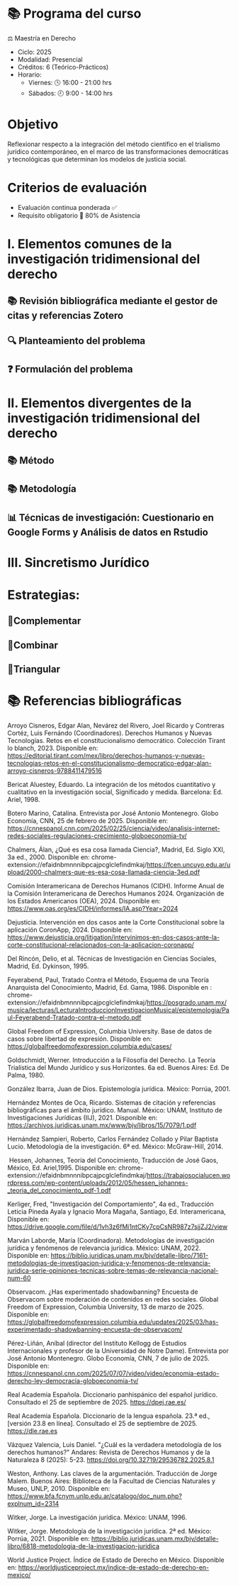 # 📚 Programa del curso

⚖️ Maestría en Derecho

- Ciclo: 2025
- Modalidad: Presencial
- Créditos: 6 (Teórico-Prácticos)
- Horario:
  - Viernes: 🕓 16:00 - 21:00 hrs
  - Sábados: 🕗 9:00 - 14:00 hrs

# Objetivo
Reflexionar respecto a la integración del método científico en el trialismo jurídico contemporáneo, en el marco de las transformaciones democráticas y tecnológicas que determinan los modelos de justicia social.

# Criterios de evaluación 

- Evaluación continua ponderada ✅
- Requisito obligatorio 📅 80% de Asistencia

# I. Elementos comunes de la investigación tridimensional del derecho

## 📚 Revisión bibliográfica mediante el gestor de citas y referencias Zotero

## 🔍 Planteamiento del problema

## ❓ Formulación del problema

# II. Elementos divergentes de la investigación tridimensional del derecho

## 📚 Método 
 
## 📚 Metodología
 
## 📊 Técnicas de investigación: Cuestionario en Google Forms y Análisis de datos en Rstudio 


# III. Sincretismo Jurídico

# Estrategias:

## 🧩Complementar

## 🔀Combinar

## 🔄Triangular


# 📚 Referencias bibliográficas

Arroyo Cisneros, Edgar Alan, Nevárez del Rivero, Joel Ricardo y Contreras Cortéz, Luis Fernándo (Coordinadores). Derechos Humanos y Nuevas Tecnologías. Retos en el constitucionalismo democrático. Colección Tirant lo blanch, 2023. Disponible en: https://editorial.tirant.com/mex/libro/derechos-humanos-y-nuevas-tecnologias-retos-en-el-constitucionalismo-democratico-edgar-alan-arroyo-cisneros-9788411479516

Bericat Aluestey, Eduardo. La integración de los métodos cuantitativo y cualitativo en la investigación social, Significado y medida. Barcelona: Ed. Ariel, 1998.

Botero Marino, Catalina. Entrevista por José Antonio Montenegro. Globo Economía, CNN, 25 de febrero de 2025. Disponible en: https://cnnespanol.cnn.com/2025/02/25/ciencia/video/analisis-internet-redes-sociales-regulaciones-crecimiento-globoeconomia-tv/

Chalmers, Álan, ¿Qué es esa cosa llamada Ciencia?, Madrid, Ed. Siglo XXI, 3a ed., 2000. Disponible en: chrome-extension://efaidnbmnnnibpcajpcglclefindmkaj/https://fcen.uncuyo.edu.ar/upload/2000-chalmers-que-es-esa-cosa-llamada-ciencia-3ed.pdf

Comisión Interamericana de Derechos Humanos (CIDH). Informe Anual de la Comisión Interamericana de Derechos Humanos 2024. Organización de los Estados Americanos (OEA), 2024. Disponible en: https://www.oas.org/es/CIDH/informes/IA.asp?Year=2024

Dejusticia. Intervención en dos casos ante la Corte Constitucional sobre la aplicación CoronApp, 2024. Disponible en: https://www.dejusticia.org/litigation/intervinimos-en-dos-casos-ante-la-corte-constitucional-relacionados-con-la-aplicacion-coronapp/

Del Rincón, Delio, et al. Técnicas de Investigación en Ciencias Sociales, Madrid, Ed. Dykinson, 1995.

Feyerabend, Paul, Tratado Contra el Método, Esquema de una Teoría Anarquista del Conocimiento, Madrid, Ed. Gama, 1986.  Disponible en : chrome-extension://efaidnbmnnnibpcajpcglclefindmkaj/https://posgrado.unam.mx/musica/lecturas/LecturaIntroduccionInvestigacionMusical/epistemologia/Paul-Feyerabend-Tratado-contra-el-metodo.pdf

Global Freedom of Expression, Columbia University. Base de datos de casos sobre libertad de expresión. Disponible en: https://globalfreedomofexpression.columbia.edu/cases/

Goldschmidt, Werner. Introducción a la Filosofía del Derecho. La Teoría Trialística del Mundo Jurídico y sus Horizontes. 6a ed. Buenos Aires: Ed. De Palma, 1980.

González Ibarra, Juan de Dios. Epistemología jurídica. México: Porrúa, 2001.

Hernández Montes de Oca, Ricardo. Sistemas de citación y referencias bibliográficas para el ámbito jurídico. Manual. México: UNAM, Instituto de Investigaciones Jurídicas (IIJ), 2021. Disponible en: https://archivos.juridicas.unam.mx/www/bjv/libros/15/7079/1.pdf

Hernández Sampieri, Roberto, Carlos Fernández Collado y Pilar Baptista Lucio. Metodología de la investigación. 6ª ed. México: McGraw-Hill, 2014.

 Hessen, Johannes, Teoría del Conocimiento, Traducción de José Gaos, México, Ed. Ariel,1995. Disponible en:  chrome-extension://efaidnbmnnnibpcajpcglclefindmkaj/https://trabajosocialucen.wordpress.com/wp-content/uploads/2012/05/hessen_johannes-_teoria_del_conocimiento_pdf-1.pdf

Kerliger, Fred, "Investigación del Comportamiento", 4a ed., Traducción Leticia Pineda Ayala y Ignacio Mora Magaña, Santiago, Ed. Interamericana, Disponible en: https://drive.google.com/file/d/1vh3z6fMi1ntCKy7cpCsNR987z7sjjZJ2/view

Marván Laborde, María (Coordinadora). Metodologías de investigación jurídica y fenómenos de relevancia jurídica. México: UNAM, 2022. Disponible en: https://biblio.juridicas.unam.mx/bjv/detalle-libro/7161-metodologias-de-investigacion-juridica-y-fenomenos-de-relevancia-juridica-serie-opiniones-tecnicas-sobre-temas-de-relevancia-nacional-num-60

Observacom. ¿Has experimentado shadowbanning? Encuesta de Observacom sobre moderación de contenidos en redes sociales. Global Freedom of Expression, Columbia University, 13 de marzo de 2025. Disponible en: https://globalfreedomofexpression.columbia.edu/updates/2025/03/has-experimentado-shadowbanning-encuesta-de-observacom/

Pérez-Liñán, Aníbal (director del Instituto Kellogg de Estudios Internacionales y profesor de la Universidad de Notre Dame). Entrevista por José Antonio Montenegro. Globo Economía, CNN, 7 de julio de 2025. Disponible en: https://cnnespanol.cnn.com/2025/07/07/video/video/economia-estado-derecho-ley-democracia-globoeconomia-tv/

Real Academia Española. Diccionario panhispánico del español jurídico. Consultado el 25 de septiembre de 2025. https://dpej.rae.es/

Real Academia Española. Diccionario de la lengua española. 23.ª ed., [versión 23.8 en línea]. Consultado el 25 de septiembre de 2025. https://dle.rae.es

Vázquez Valencia, Luis Daniel. "¿Cuál es la verdadera metodología de los derechos humanos?" Andares: Revista de Derechos Humanos y de la Naturaleza 8 (2025): 5-23. https://doi.org/10.32719/29536782.2025.8.1

Weston, Anthony. Las claves de la argumentación. Traducción de Jorge Malem. Buenos Aires: Biblioteca de la Facultad de Ciencias Naturales y Museo, UNLP, 2010. Disponible en: https://www.bfa.fcnym.unlp.edu.ar/catalogo/doc_num.php?explnum_id=2314

Witker, Jorge. La investigación jurídica. México: UNAM, 1996.

Witker, Jorge. Metodología de la investigación jurídica. 2ª ed. México: Porrúa, 2021. Disponible en: https://biblio.juridicas.unam.mx/bjv/detalle-libro/6818-metodologia-de-la-investigacion-juridica

World Justice Project. Índice de Estado de Derecho en México. Disponible en: https://worldjusticeproject.mx/indice-de-estado-de-derecho-en-mexico/

